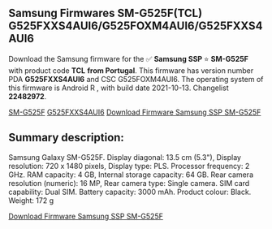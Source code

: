 <h2>Samsung Firmwares SM-G525F(TCL) G525FXXS4AUI6/G525FOXM4AUI6/G525FXXS4AUI6</h2>
Download the Samsung firmware for the ✅ <strong>Samsung SSP </strong> ⭐ <strong>SM-G525F</strong> with product code <strong>TCL</strong> <strong> from Portugal</strong>. This firmware has version number PDA <strong>G525FXXS4AUI6</strong> and CSC G525FOXM4AUI6. The operating system of this firmware is Android R , with build date 2021-10-13. Changelist <strong>22482972</strong>.


[SM-G525F](https://samfirm.shop/samsung/model/SM-G525F)
[G525FXXS4AUI6](https://samfirm.shop/samsung/pda/G525FXXS4AUI6)
[Download Firmware Samsung SSP SM-G525F](https://samfirm.shop/samsung/firmware/464164)
<h2>Summary description:</h2>
<p>Samsung Galaxy SM-G525F. Display diagonal: 13.5 cm (5.3"), Display resolution: 720 x 1480 pixels, Display type: PLS. Processor frequency: 2 GHz. RAM capacity: 4 GB, Internal storage capacity: 64 GB. Rear camera resolution (numeric): 16 MP, Rear camera type: Single camera. SIM card capability: Dual SIM. Battery capacity: 3000 mAh. Product colour: Black. Weight: 172 g</p>


[Download Firmware Samsung SSP SM-G525F](https://samfirm.shop/samsung/firmware/464164)
